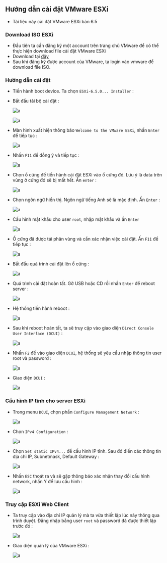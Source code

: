 ## Hướng dẫn cài đặt VMware ESXi

- Tài liệu này cài đặt VMware ESXi bản 6.5

### Download ISO ESXi

- Đầu tiên ta cần đăng ký một account trên trang chủ VMware để có thể thực hiện download file cài đặt VMware ESXi
- Download tại [đây](https://customerconnect.vmware.com/downloads/#all_products)
- Sau khi đăng ký được account của VMware, ta login vào vmware để download file ISO.

### Hướng dẫn cài đặt

- Tiến hành boot device. Ta chọn `ESXi-6.5.0... Installer` :
- Bắt đầu tải bộ cài đặt :

    ![a](https://imgur.com/JSquyeX.png)

    ![a](https://imgur.com/2DvWmU4.png)

- Màn hình xuất hiện thông báo `Welcome to the VMware ESXi`, nhấn `Enter` để tiếp tục :

    ![a](https://imgur.com/PDfvNYM.png)

- Nhấn `F11` để đồng ý và tiếp tục :

    ![a](https://imgur.com/lbdvIdm.png)

- Chọn ổ cứng để tiến hành cài đặt ESXi vào ổ cứng đó. Lưu ý là data trên vùng ở cứng đó sẽ bị mất hết. Ấn `enter` :

    ![a](https://imgur.com/OO6GifU.png)
- Chọn ngôn ngữ hiển thị. Ngôn ngữ tiếng Anh sẽ là mặc định. Ấn `Enter` :

    ![a](https://imgur.com/Q1xa7V8.png)

- Cấu hình mật khẩu cho user `root`, nhập mật khẩu và ấn `Enter`

    ![a](https://imgur.com/C3P8wLi.png)

- Ổ cứng đã được tái phân vùng và cần xác nhận việc cài đặt. Ấn `F11` để tiếp tục :

    ![a](https://imgur.com/wrP2Cns.png)

- Bắt đầu quá trình cài đặt lên ổ cứng :

    ![a](https://imgur.com/WwaEjqW.png)

- Quá trình cài đặt hoàn tất. Gỡ USB hoặc CD rồi nhấn `Enter` để reboot server :

    ![a](https://imgur.com/QpGknD3.png)

- Hệ thống tiến hành reboot :

    ![a](https://imgur.com/I4kMy6W.png)

- Sau khi reboot hoàn tất, ta sẽ truy cập vào giao diện `Direct Console User Interface (DCUI)` :

    ![a](https://imgur.com/YoRDiS8.png)

- Nhấn `F2` để vào giao diện `DCUI`, hệ thống sẽ yêu cầu nhập thông tin user root và password :

    ![a](https://imgur.com/DcINeEy.png)

- Giao diện `DCUI` :

    ![a](https://imgur.com/oi6Xq8E.png)

### Cấu hình IP tĩnh cho server ESXi

- Trong menu `DCUI`, chọn phần `Configure Management Network` :

    ![a](https://imgur.com/wXbnJPr.png)

- Chọn `IPv4 Configuration` :

    ![a](https://imgur.com/dv0BeVV.png)

- Chọn `Set static IPv4...` để cấu hình IP tĩnh. Sau đó điền các thông tin địa chỉ IP, Subnetmask, Default Gateway :

    ![a](https://imgur.com/vJfLzcM.png)

- Nhấn `ESC` thoát ra và sẽ gặp thông báo xác nhận thay đổi cấu hình network, nhấn Y để lưu cấu hình :

    ![a](https://imgur.com/DRW4UF6.png)

### Truy cập ESXi Web Client

- Ta truy cập vào địa chỉ IP quản lý mà ta vừa thiết lập lúc nãy thông qua trình duyệt. Đăng nhập bằng user `root` và password đã được thiết lập trước đó :

    ![a](https://imgur.com/0kX8SMW.png)

- Giao diện quản lý của VMware ESXi :

    ![a](https://imgur.com/AiTHwiw.png)